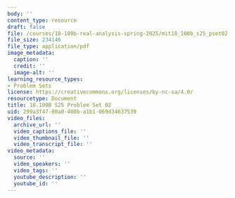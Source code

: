 ```yaml
---
body: ''
content_type: resource
draft: false
file: /courses/18-100b-real-analysis-spring-2025/mit18_100b_s25_pset02.pdf
file_size: 234146
file_type: application/pdf
image_metadata:
  caption: ''
  credit: ''
  image-alt: ''
learning_resource_types:
- Problem Sets
license: https://creativecommons.org/licenses/by-nc-sa/4.0/
resourcetype: Document
title: 18.100B S25 Problem Set 02
uid: 299a3f47-80a0-400b-a1b1-069d34637539
video_files:
  archive_url: ''
  video_captions_file: ''
  video_thumbnail_file: ''
  video_transcript_file: ''
video_metadata:
  source: ''
  video_speakers: ''
  video_tags: ''
  youtube_description: ''
  youtube_id: ''
---
```

